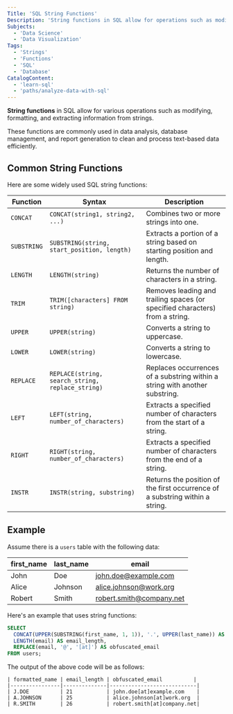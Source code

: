 ```yaml
---
Title: 'SQL String Functions'
Description: 'String functions in SQL allow for operations such as modifying, formatting, and extracting information from strings.'
Subjects:
  - 'Data Science'
  - 'Data Visualization'
Tags:
  - 'Strings'
  - 'Functions'
  - 'SQL'
  - 'Database'
CatalogContent:
  - 'learn-sql'
  - 'paths/analyze-data-with-sql'
---
```


**String functions** in SQL allow for various operations such as modifying, formatting, and extracting information from strings.

These functions are commonly used in data analysis, database management, and report generation to clean and process text-based data efficiently.

## Common String Functions

Here are some widely used SQL string functions:

| **Function** | **Syntax**                                       | **Description**                                                              |
| ------------ | ------------------------------------------------ | ---------------------------------------------------------------------------- |
| `CONCAT`     | `CONCAT(string1, string2, ...)`                  | Combines two or more strings into one.                                       |
| `SUBSTRING`  | `SUBSTRING(string, start_position, length)`      | Extracts a portion of a string based on starting position and length.        |
| `LENGTH`     | `LENGTH(string)`                                 | Returns the number of characters in a string.                                |
| `TRIM`       | `TRIM([characters] FROM string)`                 | Removes leading and trailing spaces (or specified characters) from a string. |
| `UPPER`      | `UPPER(string)`                                  | Converts a string to uppercase.                                              |
| `LOWER`      | `LOWER(string)`                                  | Converts a string to lowercase.                                              |
| `REPLACE`    | `REPLACE(string, search_string, replace_string)` | Replaces occurrences of a substring within a string with another substring.  |
| `LEFT`       | `LEFT(string, number_of_characters)`             | Extracts a specified number of characters from the start of a string.        |
| `RIGHT`      | `RIGHT(string, number_of_characters)`            | Extracts a specified number of characters from the end of a string.          |
| `INSTR`      | `INSTR(string, substring)`                       | Returns the position of the first occurrence of a substring within a string. |

## Example

Assume there is a `users` table with the following data:

| first_name | last_name | email                    |
| ---------- | --------- | ------------------------ |
| John       | Doe       | john.doe@example.com     |
| Alice      | Johnson   | alice.johnson@work.org   |
| Robert     | Smith     | robert.smith@company.net |

Here's an example that uses string functions:

```sql
SELECT
  CONCAT(UPPER(SUBSTRING(first_name, 1, 1)), '.', UPPER(last_name)) AS formatted_name,
  LENGTH(email) AS email_length,
  REPLACE(email, '@', '[at]') AS obfuscated_email
FROM users;
```

The output of the above code will be as follows:

```shell
| formatted_name | email_length | obfuscated_email          |
|----------------|--------------|----------------------------|
| J.DOE          | 21           | john.doe[at]example.com    |
| A.JOHNSON      | 25           | alice.johnson[at]work.org  |
| R.SMITH        | 26           | robert.smith[at]company.net|
```
